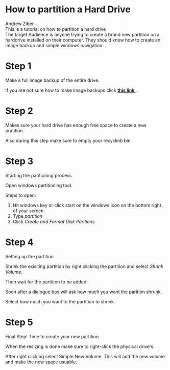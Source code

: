 # How to partition a Hard Drive
Andrew Ziber<br/>
This is a tutorial on how to partition a hard drive<br/>
The target Audience is anyone trying to create a brand new partition on a harddrive installed on their computer.  They should know how to create an image backup and simple windows navigation.


# Step 1 

Make a full image backup of the entire drive. 

If you are not sure how to make image backups click **[this link ](https://github.com/apzcn6/DigitalConceptTutorial/blob/master/imagebackup.md)**.


# Step 2 

Makes sure your hard drive has enough free space to create a new pratition. 

Also during this step make sure to empty your recyclinb bin. 


# Step 3 
Starting the paritioning process

Open windows partitioning tool. 

Steps to open:

1. Hit windows key or click start on the windows icon on the bottom right of your screen. 
2. Type <em>partition</em> 
3. Click <em>Create and Format Disk Paritions</em>



# Step 4 
Setting up the partition


Shrink the exisiting partition by right clicking the partition and select <em>Shrink Volume</em>.

Then wait for the partition to be added

Soon after a dialogue box will ask how much you want the parition shrunk. 

Select how much you want to the partition to shrink. 


# Step 5 
Final Step!
Time to create your new partition

When the resizing is done make sure to right-click the physical drive's.

After right clicking select Simple New Volume. This will add the new volume and make the new space usuable. 

